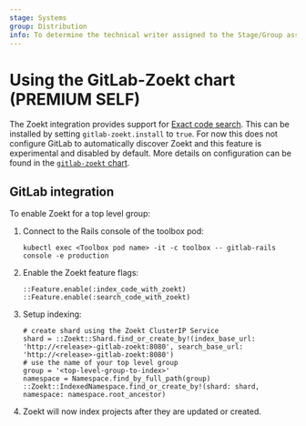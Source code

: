 ```yaml
---
stage: Systems
group: Distribution
info: To determine the technical writer assigned to the Stage/Group associated with this page, see https://about.gitlab.com/handbook/product/ux/technical-writing/#assignments
---
```


# Using the GitLab-Zoekt chart **(PREMIUM SELF)**

The Zoekt integration provides support for
[Exact code search](https://docs.gitlab.com/ee/user/search/exact_code_search.html).
This can be installed by setting `gitlab-zoekt.install` to `true`. For now
this does not configure GitLab to automatically discover Zoekt and this feature
is experimental and disabled by default. More details on configuration can be
found in the
[`gitlab-zoekt` chart](https://gitlab.com/gitlab-org/cloud-native/charts/gitlab-zoekt).

## GitLab integration

To enable Zoekt for a top level group:

1. Connect to the Rails console of the toolbox pod:

   ```shell
   kubectl exec <Toolbox pod name> -it -c toolbox -- gitlab-rails console -e production
   ```

1. Enable the Zoekt feature flags:

   ```shell
   ::Feature.enable(:index_code_with_zoekt)
   ::Feature.enable(:search_code_with_zoekt)
   ```

1. Setup indexing:

   ```shell
   # create shard using the Zoekt ClusterIP Service
   shard = ::Zoekt::Shard.find_or_create_by!(index_base_url: 'http://<release>-gitlab-zoekt:8080', search_base_url: 'http://<release>-gitlab-zoekt:8080')
   # use the name of your top level group
   group = '<top-level-group-to-index>'
   namespace = Namespace.find_by_full_path(group)
   ::Zoekt::IndexedNamespace.find_or_create_by!(shard: shard, namespace: namespace.root_ancestor)
   ```

1. Zoekt will now index projects after they are updated or created.
